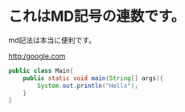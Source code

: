 # これはMD記号の連数です。

md記法は本当に便利です。

<http:/google.com>

```java:Main.java
public class Main{
	public static void main(String[] args){
		System.out.println("Hello");
	}
}

```
